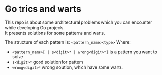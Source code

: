 Go trics and warts
==================

This repo is about some architectural problems which you can encounter while developing Go projects. <br />
It presents solutions for some patterns and warts.

The structure of each pattern is: ``<pattern_name><type>``
Where:
  * ``<pattern_name>[ | s<digit>* | wrong<digit>*]`` is a pattern you want to solve
  * ``s<digit>*``  good solution for pattern
  * ``wrong<digit>*`` wrong solution, which have some warts.
